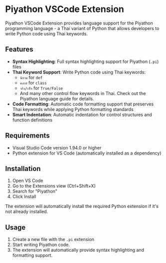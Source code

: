 # Piyathon VSCode Extension

Piyathon VSCode Extension provides language support for the Piyathon programming language - a Thai variant of Python that allows developers to write Python code using Thai keywords.

## Features

- **Syntax Highlighting**: Full syntax highlighting support for Piyathon (`.pi`) files
- **Thai Keyword Support**: Write Python code using Thai keywords:
  - `นิยาม` for `def`
  - `คลาส` for `class`
  - `จริง/เท็จ` for `True/False`
  - And many other control flow keywords in Thai. Check out the Piyathon language guide for details.
- **Code Formatting**: Automatic code formatting support that preserves Thai keywords while applying Python formatting standards
- **Smart Indentation**: Automatic indentation for control structures and function definitions

## Requirements

- Visual Studio Code version 1.94.0 or higher
- Python extension for VS Code (automatically installed as a dependency)

## Installation

1. Open VS Code
2. Go to the Extensions view (Ctrl+Shift+X)
3. Search for "Piyathon"
4. Click Install

The extension will automatically install the required Python extension if it's not already installed.

## Usage

1. Create a new file with the `.pi` extension
2. Start writing Piyathon code.
3. The extension will automatically provide syntax highlighting and formatting support.

